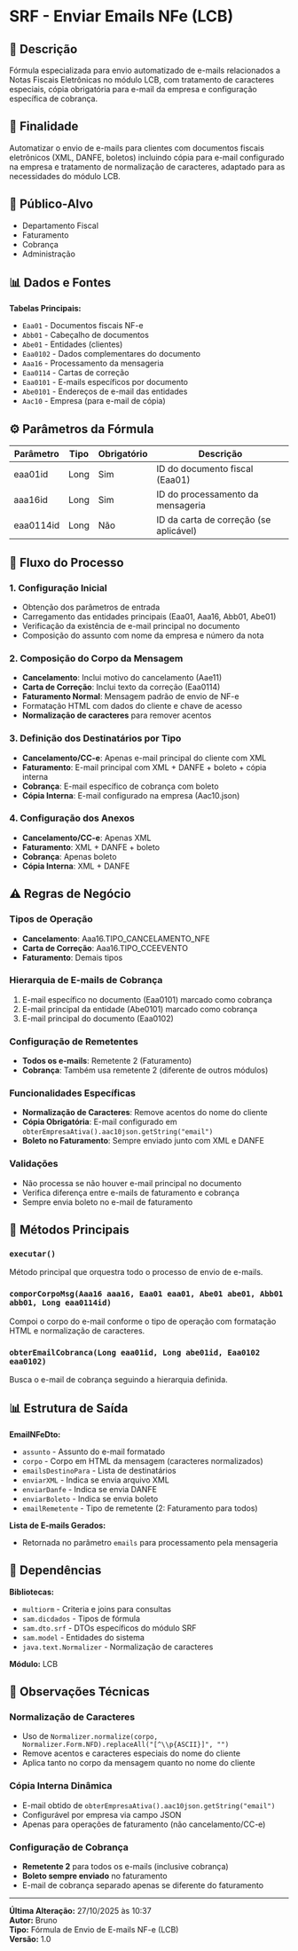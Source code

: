 # SRF - Enviar Emails NFe (LCB)

## 📖 Descrição
Fórmula especializada para envio automatizado de e-mails relacionados a Notas Fiscais Eletrônicas no módulo LCB, com tratamento de caracteres especiais, cópia obrigatória para e-mail da empresa e configuração específica de cobrança.

## 🎯 Finalidade
Automatizar o envio de e-mails para clientes com documentos fiscais eletrônicos (XML, DANFE, boletos) incluindo cópia para e-mail configurado na empresa e tratamento de normalização de caracteres, adaptado para as necessidades do módulo LCB.

## 👥 Público-Alvo
- Departamento Fiscal
- Faturamento
- Cobrança
- Administração

## 📊 Dados e Fontes

**Tabelas Principais:**
- `Eaa01` - Documentos fiscais NF-e
- `Abb01` - Cabeçalho de documentos
- `Abe01` - Entidades (clientes)
- `Eaa0102` - Dados complementares do documento
- `Aaa16` - Processamento da mensageria
- `Eaa0114` - Cartas de correção
- `Eaa0101` - E-mails específicos por documento
- `Abe0101` - Endereços de e-mail das entidades
- `Aac10` - Empresa (para e-mail de cópia)

## ⚙️ Parâmetros da Fórmula

| Parâmetro | Tipo | Obrigatório | Descrição |
|-----------|------|-------------|-----------|
| eaa01id | Long | Sim | ID do documento fiscal (Eaa01) |
| aaa16id | Long | Sim | ID do processamento da mensageria |
| eaa0114id | Long | Não | ID da carta de correção (se aplicável) |

## 🔄 Fluxo do Processo

### 1. **Configuração Inicial**
- Obtenção dos parâmetros de entrada
- Carregamento das entidades principais (Eaa01, Aaa16, Abb01, Abe01)
- Verificação da existência de e-mail principal no documento
- Composição do assunto com nome da empresa e número da nota

### 2. **Composição do Corpo da Mensagem**
- **Cancelamento**: Inclui motivo do cancelamento (Aae11)
- **Carta de Correção**: Inclui texto da correção (Eaa0114)
- **Faturamento Normal**: Mensagem padrão de envio de NF-e
- Formatação HTML com dados do cliente e chave de acesso
- **Normalização de caracteres** para remover acentos

### 3. **Definição dos Destinatários por Tipo**
- **Cancelamento/CC-e**: Apenas e-mail principal do cliente com XML
- **Faturamento**: E-mail principal com XML + DANFE + boleto + cópia interna
- **Cobrança**: E-mail específico de cobrança com boleto
- **Cópia Interna**: E-mail configurado na empresa (Aac10.json)

### 4. **Configuração dos Anexos**
- **Cancelamento/CC-e**: Apenas XML
- **Faturamento**: XML + DANFE + boleto
- **Cobrança**: Apenas boleto
- **Cópia Interna**: XML + DANFE

## ⚠️ Regras de Negócio

### Tipos de Operação
- **Cancelamento**: Aaa16.TIPO_CANCELAMENTO_NFE
- **Carta de Correção**: Aaa16.TIPO_CCEEVENTO  
- **Faturamento**: Demais tipos

### Hierarquia de E-mails de Cobrança
1. E-mail específico no documento (Eaa0101) marcado como cobrança
2. E-mail principal da entidade (Abe0101) marcado como cobrança
3. E-mail principal do documento (Eaa0102)

### Configuração de Remetentes
- **Todos os e-mails**: Remetente 2 (Faturamento)
- **Cobrança**: Também usa remetente 2 (diferente de outros módulos)

### Funcionalidades Específicas
- **Normalização de Caracteres**: Remove acentos do nome do cliente
- **Cópia Obrigatória**: E-mail configurado em `obterEmpresaAtiva().aac10json.getString("email")`
- **Boleto no Faturamento**: Sempre enviado junto com XML e DANFE

### Validações
- Não processa se não houver e-mail principal no documento
- Verifica diferença entre e-mails de faturamento e cobrança
- Sempre envia boleto no e-mail de faturamento

## 🔧 Métodos Principais

### `executar()`
Método principal que orquestra todo o processo de envio de e-mails.

### `comporCorpoMsg(Aaa16 aaa16, Eaa01 eaa01, Abe01 abe01, Abb01 abb01, Long eaa0114id)`
Compoi o corpo do e-mail conforme o tipo de operação com formatação HTML e normalização de caracteres.

### `obterEmailCobranca(Long eaa01id, Long abe01id, Eaa0102 eaa0102)`
Busca o e-mail de cobrança seguindo a hierarquia definida.

## 📊 Estrutura de Saída

**EmailNFeDto:**
- `assunto` - Assunto do e-mail formatado
- `corpo` - Corpo em HTML da mensagem (caracteres normalizados)
- `emailsDestinoPara` - Lista de destinatários
- `enviarXML` - Indica se envia arquivo XML
- `enviarDanfe` - Indica se envia DANFE
- `enviarBoleto` - Indica se envia boleto
- `emailRemetente` - Tipo de remetente (2: Faturamento para todos)

**Lista de E-mails Gerados:**
- Retornada no parâmetro `emails` para processamento pela mensageria

## 🔧 Dependências

**Bibliotecas:**
- `multiorm` - Criteria e joins para consultas
- `sam.dicdados` - Tipos de fórmula
- `sam.dto.srf` - DTOs específicos do módulo SRF
- `sam.model` - Entidades do sistema
- `java.text.Normalizer` - Normalização de caracteres

**Módulo:** LCB

## 📝 Observações Técnicas

### Normalização de Caracteres
- Uso de `Normalizer.normalize(corpo, Normalizer.Form.NFD).replaceAll("[^\\p{ASCII}]", "")`
- Remove acentos e caracteres especiais do nome do cliente
- Aplica tanto no corpo da mensagem quanto no nome do cliente

### Cópia Interna Dinâmica
- E-mail obtido de `obterEmpresaAtiva().aac10json.getString("email")`
- Configurável por empresa via campo JSON
- Apenas para operações de faturamento (não cancelamento/CC-e)

### Configuração de Cobrança
- **Remetente 2** para todos os e-mails (inclusive cobrança)
- **Boleto sempre enviado** no faturamento
- E-mail de cobrança separado apenas se diferente do faturamento

---

**Última Alteração:** 27/10/2025 às 10:37  
**Autor:** Bruno  
**Tipo:** Fórmula de Envio de E-mails NF-e (LCB)  
**Versão:** 1.0